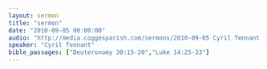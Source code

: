 ```yaml
---
layout: sermon
title: "sermon"
date: "2010-09-05 00:00:00"
audio: "http://media.coggesparish.com/sermons/2010-09-05 Cyril Tennant.mp3"
speaker: "Cyril Tennant"
bible_passages: ["Deuteronomy 30:15-20","Luke 14:25-33"]
---
```

